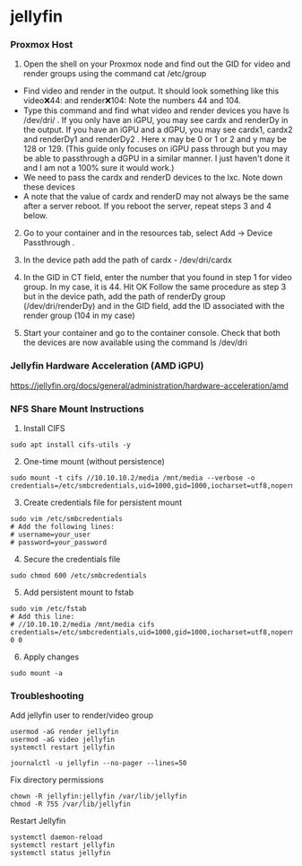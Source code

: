 # jellyfin

### Proxmox Host

1. Open the shell on your Proxmox node and find out the GID for video and render groups using the command cat /etc/group

- Find video and render in the output. It should look something like this video:x:44: and render:x:104: Note the numbers 44 and 104.
- Type this command and find what video and render devices you have ls /dev/dri/ . If you only have an iGPU, you may see cardx and renderDy in the output. If you have an iGPU and a dGPU, you may see cardx1, cardx2 and renderDy1 and renderDy2 . Here x may be 0 or 1 or 2 and y may be 128 or 129. (This guide only focuses on iGPU pass through but you may be able to passthrough a dGPU in a similar manner. I just haven't done it and I am not a 100% sure it would work.)
- We need to pass the cardx and renderD devices to the lxc. Note down these devices
- A note that the value of cardx and renderD may not always be the same after a server reboot. If you reboot the server, repeat steps 3 and 4 below.

2. Go to your container and in the resources tab, select Add -> Device Passthrough .
3. In the device path add the path of cardx - /dev/dri/cardx
4. In the GID in CT field, enter the number that you found in step 1 for video group. In my case, it is 44. Hit OK
   Follow the same procedure as step 3 but in the device path, add the path of renderDy group (/dev/dri/renderDy) and in the GID field, add the ID associated with the render group (104 in my case)

5. Start your container and go to the container console. Check that both the devices are now available using the command ls /dev/dri

### Jellyfin Hardware Acceleration (AMD iGPU)

https://jellyfin.org/docs/general/administration/hardware-acceleration/amd

### NFS Share Mount Instructions

1. Install CIFS

```
sudo apt install cifs-utils -y
```

2. One-time mount (without persistence)

```
sudo mount -t cifs //10.10.10.2/media /mnt/media --verbose -o credentials=/etc/smbcredentials,uid=1000,gid=1000,iocharset=utf8,noperm,vers=3.0
```

3. Create credentials file for persistent mount

```
sudo vim /etc/smbcredentials
# Add the following lines:
# username=your_user
# password=your_password
```

4. Secure the credentials file

```
sudo chmod 600 /etc/smbcredentials
```

5. Add persistent mount to fstab

```
sudo vim /etc/fstab
# Add this line:
# //10.10.10.2/media /mnt/media cifs credentials=/etc/smbcredentials,uid=1000,gid=1000,iocharset=utf8,noperm,vers=3.0 0 0
```

6. Apply changes

```
sudo mount -a
```

### Troubleshooting

Add jellyfin user to render/video group

```
usermod -aG render jellyfin
usermod -aG video jellyfin
systemctl restart jellyfin

```

```
journalctl -u jellyfin --no-pager --lines=50
```

Fix directory permissions

```
chown -R jellyfin:jellyfin /var/lib/jellyfin
chmod -R 755 /var/lib/jellyfin
```

Restart Jellyfin

```
systemctl daemon-reload
systemctl restart jellyfin
systemctl status jellyfin
```
